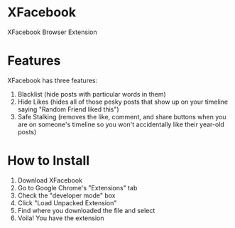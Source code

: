 # XFacebook
XFacebook Browser Extension
# Features
XFacebook has three features:
1. Blacklist (hide posts with particular words in them)
2. Hide Likes (hides all of those pesky posts that show up on your timeline saying "Random Friend liked this")
3. Safe Stalking (removes the like, comment, and share buttons when you are on someone's timeline so you won't accidentally like their year-old posts)
# How to Install
1. Download XFacebook
2. Go to Google Chrome's "Extensions" tab
3. Check the "developer mode" box
4. Click "Load Unpacked Extension"
5. Find where you downloaded the file and select
6. Voila! You have the extension
